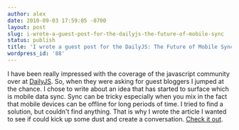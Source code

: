 ```yaml
---
author: alex
date: 2010-09-03 17:59:05 -0700
layout: post
slug: i-wrote-a-guest-post-for-the-dailyjs-the-future-of-mobile-sync
status: publish
title: 'I wrote a guest post for the DailyJS: The Future of Mobile Sync'
wordpress_id: '88'
---
```


I have been really impressed with the coverage of the javascript
community over at [DailyJS](https://web.archive.org/web/20101026200059/http://dailyjs.com/). So, when they were
asking for guest bloggers I jumped at the chance. I chose to write about
an idea that has started to surface which is mobile data sync. Sync can
be tricky especially when you mix in the fact that mobile devices can be
offline for long periods of time. I tried to find a solution, but
couldn't find anything. That is why I wrote the article I wanted to see
if could kick up some dust and create a conversation. [Check it
out](https://web.archive.org/web/20101027143810/http://dailyjs.com/2010/09/03/mobile-sync/).

